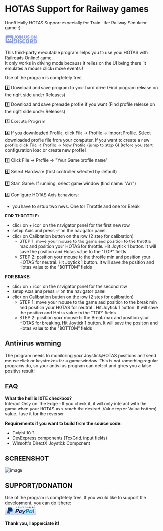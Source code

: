 # HOTAS Support for Railway games
Unofficially HOTAS Support especially for Train Life: Railway Simulator game :)

[![N|Solid](https://github.com/Vandorr/HOTASSupport/blob/main/images/join-us-on-discord.png)](https://discord.gg/VvsMfJWjyp)

This third-party executable program helps you to use your HOTAS with Railroads Online! game.\
It only works in driving mode because it relies on the UI being there (it emulates a mouse click+move events)!

Use of the program is completely free. 

1️⃣  Download and save program to your hard drive (Find program release on the right side under Releases) 

2️⃣  Download and save premade profile if you want (Find profile release on the right side under Releases) 

3️⃣  Execute Program

4️⃣  If you downloaded Profile, click File -> Profile -> Import Profile. Select downloaded profile file from your computer. 
       If you want to create a new profile click File -> Profile -> New Profile (jump to step 6)
       Before you start configuration load or create new profile!

5️⃣  Click File -> Profile -> "Your Game profile name"

6️⃣  Select Hardware (first controller selected by default)

7️⃣  Start Game. If running, select game window (find name: "Arr")

8️⃣  Configure HOTAS Axis behaviors:
- you have to setup two rows. One for Throttle and one for Break

**FOR THROTTLE:**
- click on + icon on the navigator panel for the first new row
- setup Axis and press ✅ on the navigator panel
- click on Calibration button on the row (2 step for calibration)
  -  STEP 1: move your mouse to the game and position to the throttle max and position your HOTAS for throttle. Hit Joytick 1 button. It will save the position and Hotas value to the "TOP" fields
  - STEP 2: position your mouse to the throttle min and position your HOTAS for neutral. Hit Joytick 1 button. It will save the position and Hotas value to the "BOTTOM" fields

**FOR BRAKE:**
- click on + icon on the navigator panel for the second row
- setup Axis and press ✅ on the navigator panel
- click on Calibration button on the row (2 step for calibration)
  -  STEP 1: move your mouse to the game and position to the break min and position your HOTAS for neutral . Hit Joytick 1 button. It will save the position and Hotas value to the "TOP" fields
  - STEP 2: position your mouse to the Break max and position your HOTAS for breaking. Hit Joytick 1 button. It will save the position and Hotas value to the "BOTTOM" fields

## Antivirus warning
The program needs to monitoring your Joystick/HOTAS positions and send mouse click or keystrokes for a game window. This is not something regular programs do, so your antivirus program can detect and gives you a false positive result!

## FAQ

**What the hell is IOTE checkbox?**\
Interact Only on The Edge - If you check it, it will only interact with the game when your HOTAS axis reach the desired (Value top or Value bottom) value. I use it for the reverser


**Requirements if you want to build from the source code:**
- Delphi 10.3
- DevExpress components (TcxGrid, input fields)
- Winsoft's DirectX Joystick Component


## SCREENSHOT

![image](https://user-images.githubusercontent.com/990379/156883487-349b34cc-6bac-4219-a357-713bf03c8efb.png)

## SUPPORT/DONATION

Use of the program is completely free. 
If you would like to support the development, you can do it here:\
[![N|Solid](https://github.com/Vandorr/RROHOTASSupport/blob/main/images/donate-through-paypal.png)](https://shorturl.at/bryT6 )

**Thank you, I appreciate it!**

